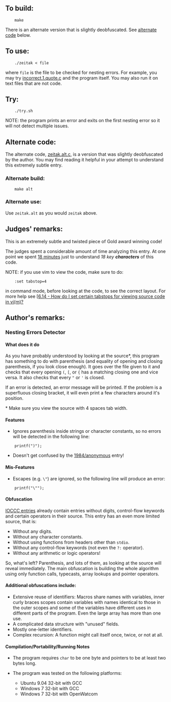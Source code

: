 ## To build:

``` <!---sh-->
    make
```

There is an alternate version that is slightly deobfuscated. See [alternate
code](#alternate-code) below.


## To use:

``` <!---sh-->
    ./zeitak < file
```

where `file` is the file to be checked for nesting errors. For example, you may
try [incorrect.1.quote.c](%%REPO_URL%%/2012/zeitak/incorrect.1.quote.c) and the program itself. You may also run it on
text files that are not code.


## Try:

``` <!---sh-->
    ./try.sh
```

NOTE: the program prints an error and exits on the first nesting error so it
will not detect multiple issues.


## Alternate code:

The alternate code, [zeitak.alt.c](%%REPO_URL%%/2012/zeitak/zeitak.alt.c), is a version that was slightly
deobfuscated by the author. You may find reading it helpful in your attempt to
understand this extremely subtle entry.


### Alternate build:

``` <!---sh-->
    make alt
```


### Alternate use:

Use `zeitak.alt` as you would `zeitak` above.


## Judges' remarks:

This is an extremely subtle and twisted piece of Gold award winning code!

The judges spent a considerable amount of time analyzing this entry.
At one point we spent
[18
minutes](https://web.archive.org/web/20130925190722/https://twitter.com/ioccc/status/252162898800033792)
just to understand _18 key **characters**_ of this code.

NOTE: if you use vim to view the code, make sure to do:

```
    :set tabstop=4
```

in command mode, before looking at the code, to see the correct layout. For more
help see [[6.14 - How do I set certain tabstops for viewing source code in
vi&#x28;m&#x29;?](../../faq.html#tabstops)


## Author's remarks:

### Nesting Errors Detector


#### What does it do

As you have probably understood by looking at the source\*, this program has
something to do with parenthesis (and equality of opening and closing
parenthesis, if you look close enough). It goes over the file given to it and
checks that every opening `(`, `[`, or `{` has a matching closing one and
vice versa. It also checks that every `"` or `'` is closed.

If an error is detected, an error message will be printed. If the problem
is a superfluous closing bracket, it will even print a few characters
around it's position.

\* Make sure you view the source with 4 spaces tab width.


#### Features

* Ignores parenthesis inside strings or character constants, so no errors
  will be detected in the following line:

``` <!---c-->
    printf(")");
```

* Doesn't get confused by the [1984/anonymous](../../1984/anonymous/index.html) entry!


#### Mis-Features

* Escapes (e.g. `\"`) are ignored, so the following line will produce
  an error:

``` <!---c-->
    printf("\"");
```

#### Obfuscation

[IOCCC entries](../../years.html) already contain entries without digits, control-flow
keywords and certain operators in their source. This entry has an
even more limited source, that is:

* Without any digits.
* Without any character constants.
* Without using functions from headers other than `stdio`.
* Without any control-flow keywords (not even the `?:` operator).
* Without any arithmetic or logic operators!

So, what's left? Parenthesis, and lots of them, as looking at the source will
reveal immediately. The main obfuscation is building the whole algorithm using
only function calls, typecasts, array lookups and pointer operators.


#### Additional obfuscations include:

* Extensive reuse of identifiers: Macros share names with variables, inner
  curly braces scopes contain variables with names identical to those in the
  outer scopes and some of the variables have different uses in different
  parts of the program. Even the large array has more than one use.
* A complicated data structure with "unused" fields.
* Mostly one-letter identifiers.
* Complex recursion: A function might call itself once, twice, or not at all.


#### Compilation/Portability/Running Notes

* The program requires `char` to be one byte and pointers to be
  at least two bytes long.

* The program was tested on the following platforms:
    - Ubuntu 9.04 32-bit with GCC
    - Windows 7 32-bit with GCC
    - Windows 7 32-bit with OpenWatcom


<!--

    Copyright © 1984-2024 by Landon Curt Noll. All Rights Reserved.

    You are free to share and adapt this file under the terms of this license:

        Creative Commons Attribution-ShareAlike 4.0 International (CC BY-SA 4.0)

    For more information, see:

        https://creativecommons.org/licenses/by-sa/4.0/

-->
